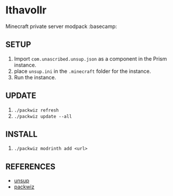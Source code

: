 # Ithavollr
Minecraft private server modpack :basecamp:

## SETUP
1. Import `com.unascribed.unsup.json` as a component in the Prism instance.
2. place `unsup.ini` in the `.minecraft` folder for the instance.
3. Run the instance.

## UPDATE
1. `./packwiz refresh`
2. `./packwiz update --all`

## INSTALL
1. `./packwiz modrinth add <url>`

## REFERENCES
- [unsup](https://git.sleeping.town/unascribed/unsup)
- [packwiz](https://packwiz.infra.link/tutorials/creating/adding-mods/)
